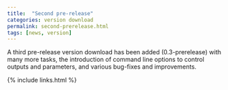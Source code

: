 ```yaml
---
title:  "Second pre-release"
categories: version download
permalink: second-prerelease.html
tags: [news, version]
---
```


A third pre-release version download has been added (0.3-prerelease) with many more tasks, the introduction of command line options to control outputs and parameters, and various bug-fixes and improvements.

{% include links.html %}
